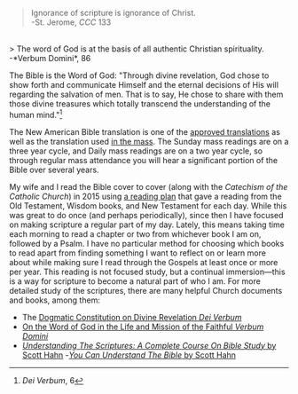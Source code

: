 > Ignorance of scripture is ignorance of Christ. <br> -St. Jerome, *CCC* 133
<br>
> The word of God is at the basis of all authentic Christian spirituality. <br> -*Verbum Domini*, 86

The Bible is the Word of God: "Through divine revelation, God chose to show forth and communicate Himself and the eternal decisions of His will regarding the salvation of men. That is to say, He chose to share with them those divine treasures which totally transcend the understanding of the human mind."[^dv6]

[^dv6]: *Dei Verbum*, 6

The New American Bible translation is one of the [approved translations](http://www.usccb.org/bible/approved-translations/) as well as the translation used [in the mass](http://www.usccb.org/bible/liturgy/index.cfm?refresh=1). The Sunday mass readings are on a three year cycle, and Daily mass readings are on a two year cycle, so through regular mass attendance you will hear a significant portion of the Bible over several years.

My wife and I read the Bible cover to cover (along with the *Catechism of the Catholic Church*) in 2015 using [a reading plan](https://stmattcc.org/documents/Read%20Bible%20&%20Catechism%20in%20a%20Year.pdf) that gave a reading from the Old Testament, Wisdom books, and New Testament for each day. While this was great to do once (and perhaps periodically), since then I have focused on making scripture a regular part of my day. Lately, this means taking time each morning to read a chapter or two from whichever book I am on, followed by a Psalm. I have no particular method for choosing which books to read apart from finding something I want to reflect on or learn more about while making sure I read through the Gospels at least once or more per year. This reading is not focused study, but a continual immersion—this is a way for scripture to become a natural part of who I am. For more detailed study of the scriptures, there are many helpful Church documents and books, among them:
- The [Dogmatic Constitution on Divine Revelation *Dei Verbum*](http://www.vatican.va/archive/hist_councils/ii_vatican_council/documents/vat-ii_const_19651118_dei-verbum_en.html)
- [On the Word of God in the Life and Mission of the Faithful *Verbum Domini*](http://w2.vatican.va/content/benedict-xvi/en/apost_exhortations/documents/hf_ben-xvi_exh_20100930_verbum-domini.html)
- [*Understanding The Scriptures: A Complete Course On Bible Study* by Scott Hahn](https://www.amazon.com/Understanding-Scriptures-Complete-Course-Didache/dp/1890177474/ref=sr_1_1?ie=UTF8&qid=1506369762&sr=8-1&keywords=understanding+scriptures+hahn)
-[*You Can Understand The Bible* by Scott Hahn](https://www.amazon.com/You-Can-Understand-Bible-Illuminating/dp/1586170457/ref=sr_1_1?ie=UTF8&qid=1506378360&sr=8-1&keywords=you+can+understand+the+bible)